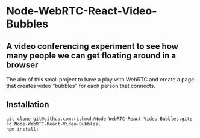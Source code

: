 # Node-WebRTC-React-Video-Bubbles

## A video conferencing experiment to see how many people we can get floating around in a browser

The aim of this small project to have a play with WebRTC and create a page that creates video "bubbles" for each person that connects.

## Installation

```
git clone git@github.com:richmoh/Node-WebRTC-React-Video-Bubbles.git;
cd Node-WebRTC-React-Video-Bubbles;
npm install;
```
